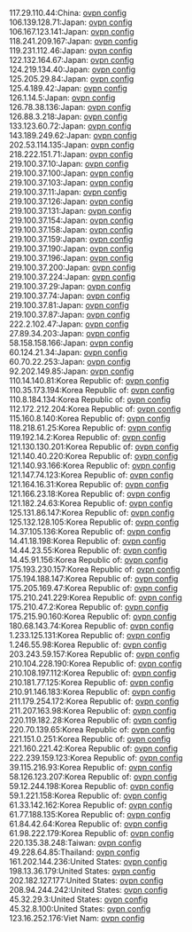 117.29.110.44:China: [ovpn config](vpn/117_29_110_44.ovpn)  
106.139.128.71:Japan: [ovpn config](vpn/106_139_128_71.ovpn)  
106.167.123.141:Japan: [ovpn config](vpn/106_167_123_141.ovpn)  
118.241.209.167:Japan: [ovpn config](vpn/118_241_209_167.ovpn)  
119.231.112.46:Japan: [ovpn config](vpn/119_231_112_46.ovpn)  
122.132.164.67:Japan: [ovpn config](vpn/122_132_164_67.ovpn)  
124.219.134.40:Japan: [ovpn config](vpn/124_219_134_40.ovpn)  
125.205.29.84:Japan: [ovpn config](vpn/125_205_29_84.ovpn)  
125.4.189.42:Japan: [ovpn config](vpn/125_4_189_42.ovpn)  
126.1.14.5:Japan: [ovpn config](vpn/126_1_14_5.ovpn)  
126.78.38.136:Japan: [ovpn config](vpn/126_78_38_136.ovpn)  
126.88.3.218:Japan: [ovpn config](vpn/126_88_3_218.ovpn)  
133.123.60.72:Japan: [ovpn config](vpn/133_123_60_72.ovpn)  
143.189.249.62:Japan: [ovpn config](vpn/143_189_249_62.ovpn)  
202.53.114.135:Japan: [ovpn config](vpn/202_53_114_135.ovpn)  
218.222.151.71:Japan: [ovpn config](vpn/218_222_151_71.ovpn)  
219.100.37.10:Japan: [ovpn config](vpn/219_100_37_10.ovpn)  
219.100.37.100:Japan: [ovpn config](vpn/219_100_37_100.ovpn)  
219.100.37.103:Japan: [ovpn config](vpn/219_100_37_103.ovpn)  
219.100.37.11:Japan: [ovpn config](vpn/219_100_37_11.ovpn)  
219.100.37.126:Japan: [ovpn config](vpn/219_100_37_126.ovpn)  
219.100.37.131:Japan: [ovpn config](vpn/219_100_37_131.ovpn)  
219.100.37.154:Japan: [ovpn config](vpn/219_100_37_154.ovpn)  
219.100.37.158:Japan: [ovpn config](vpn/219_100_37_158.ovpn)  
219.100.37.159:Japan: [ovpn config](vpn/219_100_37_159.ovpn)  
219.100.37.190:Japan: [ovpn config](vpn/219_100_37_190.ovpn)  
219.100.37.196:Japan: [ovpn config](vpn/219_100_37_196.ovpn)  
219.100.37.200:Japan: [ovpn config](vpn/219_100_37_200.ovpn)  
219.100.37.224:Japan: [ovpn config](vpn/219_100_37_224.ovpn)  
219.100.37.29:Japan: [ovpn config](vpn/219_100_37_29.ovpn)  
219.100.37.74:Japan: [ovpn config](vpn/219_100_37_74.ovpn)  
219.100.37.81:Japan: [ovpn config](vpn/219_100_37_81.ovpn)  
219.100.37.87:Japan: [ovpn config](vpn/219_100_37_87.ovpn)  
222.2.102.47:Japan: [ovpn config](vpn/222_2_102_47.ovpn)  
27.89.34.203:Japan: [ovpn config](vpn/27_89_34_203.ovpn)  
58.158.158.166:Japan: [ovpn config](vpn/58_158_158_166.ovpn)  
60.124.21.34:Japan: [ovpn config](vpn/60_124_21_34.ovpn)  
60.70.22.253:Japan: [ovpn config](vpn/60_70_22_253.ovpn)  
92.202.149.85:Japan: [ovpn config](vpn/92_202_149_85.ovpn)  
110.14.140.81:Korea Republic of: [ovpn config](vpn/110_14_140_81.ovpn)  
110.35.173.194:Korea Republic of: [ovpn config](vpn/110_35_173_194.ovpn)  
110.8.184.134:Korea Republic of: [ovpn config](vpn/110_8_184_134.ovpn)  
112.172.212.204:Korea Republic of: [ovpn config](vpn/112_172_212_204.ovpn)  
115.160.8.140:Korea Republic of: [ovpn config](vpn/115_160_8_140.ovpn)  
118.218.61.25:Korea Republic of: [ovpn config](vpn/118_218_61_25.ovpn)  
119.192.14.2:Korea Republic of: [ovpn config](vpn/119_192_14_2.ovpn)  
121.130.130.201:Korea Republic of: [ovpn config](vpn/121_130_130_201.ovpn)  
121.140.40.220:Korea Republic of: [ovpn config](vpn/121_140_40_220.ovpn)  
121.140.93.166:Korea Republic of: [ovpn config](vpn/121_140_93_166.ovpn)  
121.147.74.123:Korea Republic of: [ovpn config](vpn/121_147_74_123.ovpn)  
121.164.16.31:Korea Republic of: [ovpn config](vpn/121_164_16_31.ovpn)  
121.166.23.18:Korea Republic of: [ovpn config](vpn/121_166_23_18.ovpn)  
121.182.24.63:Korea Republic of: [ovpn config](vpn/121_182_24_63.ovpn)  
125.131.86.147:Korea Republic of: [ovpn config](vpn/125_131_86_147.ovpn)  
125.132.128.105:Korea Republic of: [ovpn config](vpn/125_132_128_105.ovpn)  
14.37.105.136:Korea Republic of: [ovpn config](vpn/14_37_105_136.ovpn)  
14.41.18.198:Korea Republic of: [ovpn config](vpn/14_41_18_198.ovpn)  
14.44.23.55:Korea Republic of: [ovpn config](vpn/14_44_23_55.ovpn)  
14.45.91.156:Korea Republic of: [ovpn config](vpn/14_45_91_156.ovpn)  
175.193.230.157:Korea Republic of: [ovpn config](vpn/175_193_230_157.ovpn)  
175.194.188.147:Korea Republic of: [ovpn config](vpn/175_194_188_147.ovpn)  
175.205.169.47:Korea Republic of: [ovpn config](vpn/175_205_169_47.ovpn)  
175.210.241.229:Korea Republic of: [ovpn config](vpn/175_210_241_229.ovpn)  
175.210.47.2:Korea Republic of: [ovpn config](vpn/175_210_47_2.ovpn)  
175.215.90.160:Korea Republic of: [ovpn config](vpn/175_215_90_160.ovpn)  
180.68.143.74:Korea Republic of: [ovpn config](vpn/180_68_143_74.ovpn)  
1.233.125.131:Korea Republic of: [ovpn config](vpn/1_233_125_131.ovpn)  
1.246.55.98:Korea Republic of: [ovpn config](vpn/1_246_55_98.ovpn)  
203.243.59.157:Korea Republic of: [ovpn config](vpn/203_243_59_157.ovpn)  
210.104.228.190:Korea Republic of: [ovpn config](vpn/210_104_228_190.ovpn)  
210.108.197.112:Korea Republic of: [ovpn config](vpn/210_108_197_112.ovpn)  
210.181.77.125:Korea Republic of: [ovpn config](vpn/210_181_77_125.ovpn)  
210.91.146.183:Korea Republic of: [ovpn config](vpn/210_91_146_183.ovpn)  
211.179.254.172:Korea Republic of: [ovpn config](vpn/211_179_254_172.ovpn)  
211.207.163.98:Korea Republic of: [ovpn config](vpn/211_207_163_98.ovpn)  
220.119.182.28:Korea Republic of: [ovpn config](vpn/220_119_182_28.ovpn)  
220.70.139.65:Korea Republic of: [ovpn config](vpn/220_70_139_65.ovpn)  
221.151.0.251:Korea Republic of: [ovpn config](vpn/221_151_0_251.ovpn)  
221.160.221.42:Korea Republic of: [ovpn config](vpn/221_160_221_42.ovpn)  
222.239.159.123:Korea Republic of: [ovpn config](vpn/222_239_159_123.ovpn)  
39.115.216.93:Korea Republic of: [ovpn config](vpn/39_115_216_93.ovpn)  
58.126.123.207:Korea Republic of: [ovpn config](vpn/58_126_123_207.ovpn)  
59.12.244.198:Korea Republic of: [ovpn config](vpn/59_12_244_198.ovpn)  
59.1.221.158:Korea Republic of: [ovpn config](vpn/59_1_221_158.ovpn)  
61.33.142.162:Korea Republic of: [ovpn config](vpn/61_33_142_162.ovpn)  
61.77.188.135:Korea Republic of: [ovpn config](vpn/61_77_188_135.ovpn)  
61.84.42.64:Korea Republic of: [ovpn config](vpn/61_84_42_64.ovpn)  
61.98.222.179:Korea Republic of: [ovpn config](vpn/61_98_222_179.ovpn)  
220.135.38.248:Taiwan: [ovpn config](vpn/220_135_38_248.ovpn)  
49.228.64.85:Thailand: [ovpn config](vpn/49_228_64_85.ovpn)  
161.202.144.236:United States: [ovpn config](vpn/161_202_144_236.ovpn)  
198.13.36.179:United States: [ovpn config](vpn/198_13_36_179.ovpn)  
202.182.127.177:United States: [ovpn config](vpn/202_182_127_177.ovpn)  
208.94.244.242:United States: [ovpn config](vpn/208_94_244_242.ovpn)  
45.32.29.3:United States: [ovpn config](vpn/45_32_29_3.ovpn)  
45.32.8.100:United States: [ovpn config](vpn/45_32_8_100.ovpn)  
123.16.252.176:Viet Nam: [ovpn config](vpn/123_16_252_176.ovpn)  

